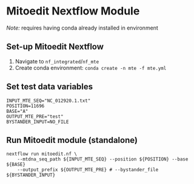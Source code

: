 # Mitoedit Nextflow Module  
*Note:* requires having conda already installed in environment

## Set-up Mitoedit Nextflow  
1. Navigate to `nf_integrated`/`nf_mte`
2. Create conda environment: `conda create -n mte -f mte.yml`  

## Set test data variables  
`INPUT_MTE_SEQ="NC_012920.1.txt"`  
`POSITION=11696`  
`BASE="A"`  
`OUTPUT_MTE_PRE="test"`  
`BYSTANDER_INPUT=NO_FILE`

## Run Mitoedit module (standalone)  
`nextflow run mitoedit.nf \`  
`    --mtdna_seq_path ${INPUT_MTE_SEQ} --position ${POSITION} --base ${BASE}`  
`    --output_prefix ${OUTPUT_MTE_PRE} # --bystander_file ${BYSTANDER_INPUT}`
